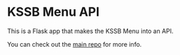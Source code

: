 # KSSB Menu API

This is a Flask app that makes the KSSB Menu into an API.

You can check out the [main repo](https://github.com/kssb-cc/kssb-menu) for more info.

